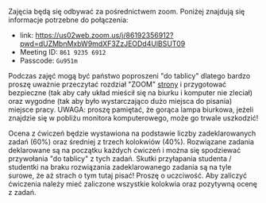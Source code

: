 Zajęcia będą się odbywać za pośrednictwem zoom. Poniżej znajdują się informacje potrzebne do połączenia:

- link: <https://us02web.zoom.us/j/86192356912?pwd=dUZMbnMxbW9mdXF3ZzJEODd4UlBSUT09>
- Meeting ID: `861 9235 6912`
- Passcode: `Gu951m`

Podczas zajęć mogą być państwo poproszeni "do tablicy" dlatego
bardzo proszę uważnie przeczytać rozdział "ZOOM" [strony](https://kacpertopol.github.io/00000000pl.html)
i przygotować bezpieczne (tak aby cały układ mieścił się na biurku i komputer nie zleciał) oraz wygodne
(tak aby było wystarczająco dużo miejsca do pisania) miejsce pracy. UWAGA: proszę pamiętać, że gorąca lampa
biurkowa, jeżeli znajdzie się w pobliżu monitora komputerowego, może go trwale uszkodzić!

Ocena z ćwiczeń będzie wystawiona na podstawie liczby zadeklarowanych zadań (60%) oraz średniej z trzech
kolokwiów (40%). Rozwiązane zadania deklarowane są na początku każdych ćwiczeń i można się spodziewać
przywołania "do tablicy" z tych zadań. Skutki przyłapania studenta / studentki na braku rozwiązania
zadeklarowanego zadania są na tyle surowe, że aż strach o tym tutaj pisać! Proszę o uczciwość. 
Aby zaliczyć ćwiczenia należy mieć zaliczone wszystkie kolokwia oraz pozytywną ocenę z zadań.
